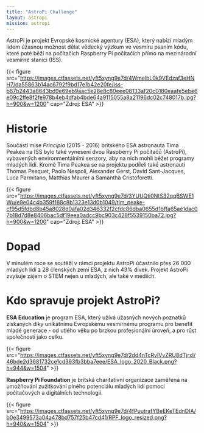 ```yaml
---
title: "AstroPi Challenge"
layout: astropi
mission: astropi
---
```

AstroPi je projekt Evropské kosmické agentury (ESA), který nabízí mladým lidem úžasnou možnost dělat vědecký výzkum ve vesmíru psaním kódu, které poté běží na počítačích Raspberry Pi počítačích přímo na mezinárodní vesmírné stanici (ISS).

{{< figure src="https://images.ctfassets.net/yft5xyng9e7d/4WmelbL0k9VEdzaf3eHNH7/da55863b14ac6792f9bd17e1b42e20fe/iss-b67b2443a8643bd9e69eb9aac5e28e8c80eee08133af20c0180eaafe5ebe6e09c2ffe8f2fe978b4eb4dfab4bde64a9115055a8a21196dc02c748017b.jpg?h=900&w=1200" cap="Zdroj: ESA" >}}

# Historie

Součástí mise *Principia* (2015 - 2016) britského ESA astronauta Tima Peakea na ISS bylo také vynesení dvou Raspberry Pi počítačů (AstroPi), vybavených environmentálními senzory, aby na nich mohli běžet programy mladých lidí. Kromě Tima Peakea se na projektu podíleli také astronauti Thomas Pesquet, Paolo Nespoli, Alexander Gerst, David Sant-Jacques, Luca Parmitano, Matthias Maurer a Samantha Cristoforetti.

{{< figure src="https://images.ctfassets.net/yft5xyng9e7d/3YUUQti0NtS32qqBSWE1Wu/e9e04c4b359f188c8b1323e13d0b1049/tim_peake-cf95d5fdbd8b45a8028d0afa02d346332f2cfdc86dba0655d1bffa65ae1dac07b18d7d8e8406bac5df19eea0adcc9bc903c428f5539150ba72.jpg?h=900&w=1200" cap="Zdroj: ESA" >}}

# Dopad

V minulém roce se soutěží v rámci projektu AstroPi účastnilo přes 26 000 mladých lidí z 28 členských zemí ESA, z nich 43% dívek. Projekt AstroPi zvyšuje zájem o STEM nejen u mladých, ale také v médiích.

# Kdo spravuje projekt AstroPi?

**ESA Education** je program ESA, který užívá úžasných nových poznatků získaných díky unikátnímu Evropskému vesmírnému programu pro benefit mladé generace - od utlého věku po brzkou profesionální úroveň, a pro růst společnosti jako celku.

{{< figure src="https://images.ctfassets.net/yft5xyng9e7d/2dd4nTcRvIVvZRU8dTjrxI/46bde2d3681732ce1cd393fb3bba7eee/ESA_logo_2020_Black.png?h=944&w=1504" >}}

**Raspberry Pi Foundation** je britská charitativní organizace zaměřená na umožňování zužitkování plného potenciálu mladých lidí pomocí počítačových a digitálních technologií.

{{< figure src="https://images.ctfassets.net/yft5xyng9e7d/4fPuutrafYBeEKeTEdnDIA/b0e3499573a04a478bd757f25b47cd41/RPF_logo_resized.png?h=940&w=1504" >}}